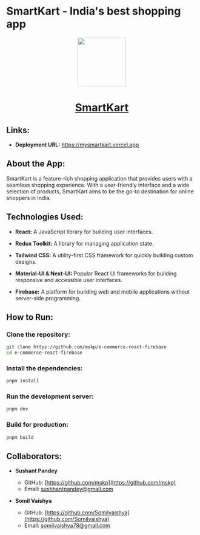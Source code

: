 # SmartKart - India's best shopping app

<p align="center">
  <a href="https://mysmartkart.vercel.app">
    <picture>
      <img src="./public/favicon.ico" height="128">
    </picture>
    <h1 align="center">SmartKart</h1>
  </a>
</p>

## Links:

- **Deployment URL:** https://mysmartkart.vercel.app

## About the App:

SmartKart is a feature-rich shopping application that provides users with a seamless shopping experience. With a user-friendly interface and a wide selection of products, SmartKart aims to be the go-to destination for online shoppers in India.

## Technologies Used:

- **React:** A JavaScript library for building user interfaces.

- **Redux Toolkit:** A library for managing application state.

- **Tailwind CSS:** A utility-first CSS framework for quickly building custom designs.

- **Material-UI & Next-UI:** Popular React UI frameworks for building responsive and accessible user interfaces.

- **Firebase:** A platform for building web and mobile applications without server-side programming.

## How to Run:

### **Clone the repository:**

```bash
git clone https://github.com/mskp/e-commerce-react-firebase
cd e-commerce-react-firebase
```

### **Install the dependencies:**

```bash
pnpm install
```

### **Run the development server:**

```bash
pnpm dev
```

### **Build for production:**

```bash
pnpm build
```

## Collaborators:

- **Sushant Pandey**

  - GitHub: [https://github.com/mskp](https://github.com/mskp)
  - Email: sushhantpandey@gmail.com

- **Somil Vaishya**
  - GitHub: [https://github.com/Somilvaishya](https://github.com/Somilvaishya)
  - Email: somilvaishya78@gmail.com
